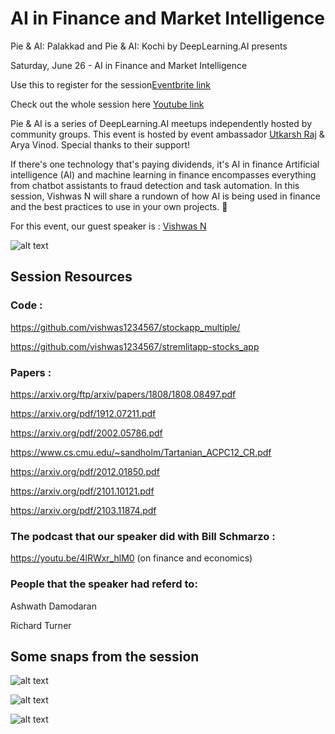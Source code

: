 # AI in Finance and Market Intelligence

Pie & AI: Palakkad and Pie & AI: Kochi by DeepLearning.AI presents 

Saturday, June 26 - AI in Finance and Market Intelligence


Use this to register for the session[Eventbrite link](bit.ly/AIinFinanceMI)

Check out the whole session here [Youtube link](https://youtu.be/WXomtb-zVEo)

Pie & AI is a series of DeepLearning.AI meetups independently hosted by community groups. This event is hosted by event ambassador [Utkarsh Raj](https://voldemortuk.github.io) & Arya Vinod. Special thanks to their support!

If there's one technology that's paying dividends, it's AI in finance Artificial intelligence (AI) and machine learning in finance encompasses everything from chatbot assistants to fraud detection and task automation.
In this session, Vishwas N will share a rundown of how AI is being used in finance and the best practices to use in your own projects. 💫


For this event, our guest speaker is :
[Vishwas N](https://www.linkedin.com/in/vishwas-n-0590591b0/) 

![alt text](https://github.com/voldemortuk/Pie-AI-Sessions/blob/main/AI%20in%20Finance%20and%20Market%20Intelligence/sessionAIinMI.jpeg)


## Session Resources 

### Code :  

https://github.com/vishwas1234567/stockapp_multiple/

https://github.com/vishwas1234567/stremlitapp-stocks_app

### Papers : 

https://arxiv.org/ftp/arxiv/papers/1808/1808.08497.pdf

https://arxiv.org/pdf/1912.07211.pdf

https://arxiv.org/pdf/2002.05786.pdf

https://www.cs.cmu.edu/~sandholm/Tartanian_ACPC12_CR.pdf

https://arxiv.org/pdf/2012.01850.pdf

https://arxiv.org/pdf/2101.10121.pdf

https://arxiv.org/pdf/2103.11874.pdf

### The podcast that our speaker did with Bill Schmarzo : 

https://youtu.be/4lRWxr_hlM0 (on finance and economics)

### People that the speaker  had referd to:

Ashwath Damodaran

Richard Turner

## Some snaps from the session

![alt text](https://github.com/voldemortuk/Pie-AI-Sessions/blob/main/AI%20in%20Finance%20and%20Market%20Intelligence/first.png)


![alt text](https://github.com/voldemortuk/Pie-AI-Sessions/blob/main/AI%20in%20Finance%20and%20Market%20Intelligence/second.png)


![alt text](https://github.com/voldemortuk/Pie-AI-Sessions/blob/main/AI%20in%20Finance%20and%20Market%20Intelligence/third.png)

